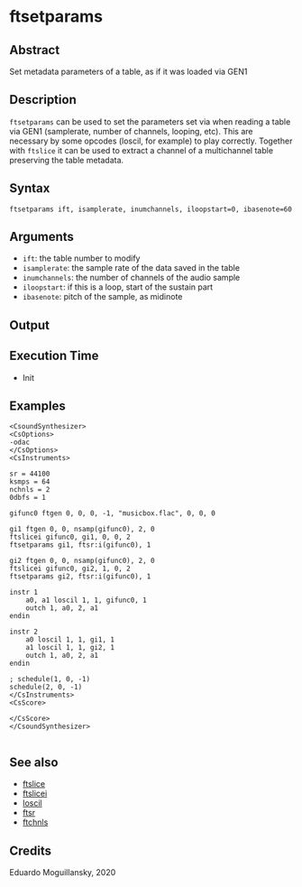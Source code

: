 # ftsetparams

## Abstract

Set metadata parameters of a table, as if it was loaded via GEN1

## Description

`ftsetparams` can be used to set the parameters set via when reading a table via GEN1 (samplerate, number of channels, looping, etc). This are necessary by some opcodes (loscil, for example) to play correctly. Together with `ftslice` it can be used to extract a channel of a multichannel table preserving the table metadata.


## Syntax


```csound
ftsetparams ift, isamplerate, inumchannels, iloopstart=0, ibasenote=60
```

## Arguments

* `ift`: the table number to modify
* `isamplerate`: the sample rate of the data saved in the table
* `inumchannels`: the number of channels of the audio sample
* `iloopstart`: if this is a loop, start of the sustain part
* `ibasenote`: pitch of the sample, as midinote

## Output

## Execution Time

* Init

## Examples

```csound
<CsoundSynthesizer>
<CsOptions>
-odac 
</CsOptions>
<CsInstruments>

sr = 44100
ksmps = 64
nchnls = 2
0dbfs = 1

gifunc0 ftgen 0, 0, 0, -1, "musicbox.flac", 0, 0, 0

gi1 ftgen 0, 0, nsamp(gifunc0), 2, 0
ftslicei gifunc0, gi1, 0, 0, 2
ftsetparams gi1, ftsr:i(gifunc0), 1

gi2 ftgen 0, 0, nsamp(gifunc0), 2, 0
ftslicei gifunc0, gi2, 1, 0, 2
ftsetparams gi2, ftsr:i(gifunc0), 1
    
instr 1
	a0, a1 loscil 1, 1, gifunc0, 1
	outch 1, a0, 2, a1
endin

instr 2
    a0 loscil 1, 1, gi1, 1
	a1 loscil 1, 1, gi2, 1
    outch 1, a0, 2, a1
endin

; schedule(1, 0, -1)
schedule(2, 0, -1)
</CsInstruments>
<CsScore>

</CsScore>
</CsoundSynthesizer>


```

## See also

* [ftslice](http://www.csound.com/docs/manual/ftslice.html)
* [ftslicei](http://www.csound.com/docs/manual/ftslicei.html)
* [loscil](http://www.csound.com/docs/manual/loscil.html)
* [ftsr](http://www.csound.com/docs/manual/ftsr.html)
* [ftchnls](http://www.csound.com/docs/manual/ftchnls.html)

## Credits

Eduardo Moguillansky, 2020
